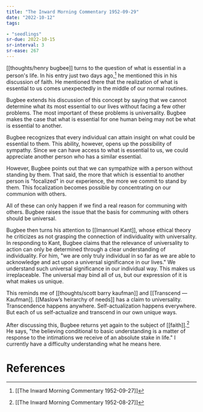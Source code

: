 ```yaml
---
title: "The Inward Morning Commentary 1952-09-29"
date: "2022-10-12"
tags:

- "seedlings"
sr-due: 2022-10-15
sr-interval: 3
sr-ease: 267
---
```


[[thoughts/henry bugbee]] turns to the question of what is essential in a person's life. In his entry just two days ago,[^1] he mentioned this in his discussion of faith. He mentioned there that the realization of what is essential to us comes unexpectedly in the middle of our normal routines.

Bugbee extends his discussion of this concept by saying that we cannot determine what its most essential to our lives without facing a few other problems. The most important of these problems is universality. Bugbee makes the case that what is essential for one human being may not be what is essential to another.

Bugbee recognizes that every individual can attain insight on what could be essential to them. This ability, however, opens up the possibility of sympathy. Since we can have access to what is essential to us, we could appreciate another person who has a similar essential.

However, Bugbee points out that we can sympathize with a person without standing by them. That said, the more that which is essential to another person is "focalized" in our experience, the more we commit to stand by them. This focalization becomes possible by concentrating on our communion with others.

All of these can only happen if we find a real reason for communing with others. Bugbee raises the issue that the basis for communing with others should be universal.

Bugbee then turns his attention to [[Imannuel Kant]], whose ethical theory he criticizes as not grasping the connection of individuality with universality. In responding to Kant, Bugbee claims that the relevance of universality to action can only be determined through a clear understanding of individuality. For him, "we are only truly individual in so far as we are able to acknowledge and act upon a universal significance in our lives." We understand such universal significance in our individual way. This makes us irreplaceable. The universal may bind all of us, but our expression of it is what makes us unique.

This reminds me of [[thoughts/scott barry kaufman]] and [[Transcend — Kaufman]]. [[Maslow’s heirarchy of needs]] has a claim to universality. Transcendence happens anywhere. Self-actualization happens everywhere. But each of us self-actualize and transcend in our own unique ways.

After discussing this, Bugbee returns yet again to the subject of [[faith]].[^2] He says, "the believing conditional to basic understanding is a matter of response to the intimations we receive of an absolute stake in life." I currently have a difficulty understanding what he means here.

# References

[^1]: [[The Inward Morning Commentary 1952-09-27]]
[^2]: [[The Inward Morning Commentary 1952-08-27]]